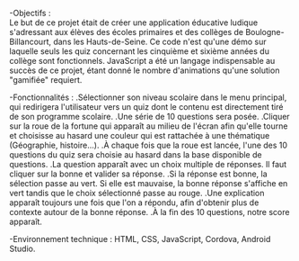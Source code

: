 -Objectifs :<br>
Le but de ce projet était de créer une application éducative ludique s'adressant aux élèves des écoles primaires et des collèges de Boulogne-Billancourt, dans les Hauts-de-Seine.
Ce code n'est qu'une démo sur laquelle seuls les quiz concernant les cinquième et sixième années du collège sont fonctionnels.
JavaScript a été un langage indispensable au succès de ce projet, étant donné le nombre d'animations qu'une solution "gamifiée" requiert.

-Fonctionnalités :
.Sélectionner son niveau scolaire dans le menu principal, qui redirigera l'utilisateur vers un quiz dont le contenu est directement tiré de son programme scolaire.
.Une série de 10 questions sera posée.
.Cliquer sur la roue de la fortune qui apparaît au milieu de l'écran afin qu'elle tourne et choisisse au hasard une couleur qui est rattachée à une thématique (Géographie, histoire...).
.À chaque fois que la roue est lancée, l'une des 10 questions du quiz sera choisie au hasard dans la base disponible de questions.
.La question apparaît avec un choix multiple de réponses. Il faut cliquer sur la bonne et valider sa réponse.
.Si la réponse est bonne, la sélection passe au vert. Si elle est mauvaise, la bonne réponse s'affiche en vert tandis que le choix sélectionné passe au rouge.
.Une explication apparaît toujours une fois que l'on a répondu, afin d'obtenir plus de contexte autour de la bonne réponse.
.À la fin des 10 questions, notre score apparaît.

-Environnement technique :
HTML, CSS, JavaScript, Cordova, Android Studio.
